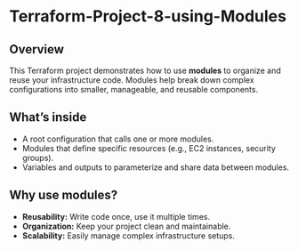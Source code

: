 
# Terraform-Project-8-using-Modules

## Overview
This Terraform project demonstrates how to use **modules** to organize and reuse your infrastructure code. Modules help break down complex configurations into smaller, manageable, and reusable components.

## What’s inside
- A root configuration that calls one or more modules.
- Modules that define specific resources (e.g., EC2 instances, security groups).
- Variables and outputs to parameterize and share data between modules.

## Why use modules?
- **Reusability:** Write code once, use it multiple times.
- **Organization:** Keep your project clean and maintainable.
- **Scalability:** Easily manage complex infrastructure setups.

